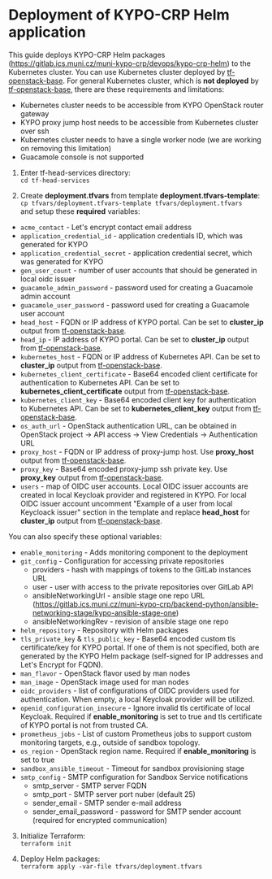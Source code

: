 # Deployment of KYPO-CRP Helm application

This guide deploys KYPO-CRP Helm packages (https://gitlab.ics.muni.cz/muni-kypo-crp/devops/kypo-crp-helm) to the Kubernetes cluster. You can use
Kubernetes cluster deployed by [tf-openstack-base](tf-openstack-base). For general
Kubernetes cluster, which is **not deployed** by [tf-openstack-base](tf-openstack-base), there are these requirements and limitations:
* Kubernetes cluster needs to be accessible from KYPO OpenStack router gateway
* KYPO proxy jump host needs to be accessible from Kubernetes cluster over ssh
* Kubernetes cluster needs to have a single worker node (we are working on removing this limitation)
* Guacamole console is not supported

1. Enter tf-head-services directory:\
`cd tf-head-services`

2. Create **deployment.tfvars** from template **deployment.tfvars-template**:\
`cp tfvars/deployment.tfvars-template tfvars/deployment.tfvars`\
 and setup these **required** variables:
 * `acme_contact` - Let's encrypt contact email address
 * `application_credential_id` - application credentials ID, which was generated for KYPO
 * `application_credential_secret` - application credential secret, which was generated for KYPO
 * `gen_user_count` - number of user accounts that should be generated in local oidc issuer
 * `guacamole_admin_password` - password used for creating a Guacamole admin account
 * `guacamole_user_password` - password used for creating a Guacamole user account
 * `head_host` - FQDN or IP address of KYPO portal. Can be set to **cluster_ip** output from [tf-openstack-base](tf-openstack-base).
 * `head_ip` - IP address of KYPO portal. Can be set to **cluster_ip** output from [tf-openstack-base](tf-openstack-base).
 * `kubernetes_host` - FQDN or IP address of Kubernetes API. Can be set to **cluster_ip** output from [tf-openstack-base](tf-openstack-base).
 * `kubernetes_client_certificate` - Base64 encoded client certificate for authentication to Kubernetes API. Can be set to **kubernetes_client_certificate** output from [tf-openstack-base](tf-openstack-base).
 * `kubernetes_client_key` - Base64 encoded client key for authentication to Kubernetes API. Can be set to **kubernetes_client_key** output from [tf-openstack-base](tf-openstack-base).
 * `os_auth_url` - OpenStack authentication URL, can be obtained in OpenStack project -> API access -> View Credentials -> Authentication URL
 * `proxy_host` - FQDN or IP address of proxy-jump host. Use **proxy_host** output from [tf-openstack-base](tf-openstack-base).
 * `proxy_key` - Base64 encoded proxy-jump ssh private key. Use **proxy_key** output from [tf-openstack-base](tf-openstack-base).
 * `users` - map of OIDC user accounts. Local OIDC issuer accounts are created in local Keycloak provider and registered in KYPO. For local OIDC issuer account uncomment "Example of a user from local Keycloack issuer" section in the template and replace **head_host** for **cluster_ip** output from [tf-openstack-base](tf-openstack-base).

 You can also specify these optional variables:
 * `enable_monitoring` - Adds monitoring component to the deployment
 * `git_config` - Configuration for accessing private repositories
     * providers - hash with mappings of tokens to the GitLab instances URL
     * user - user with access to the private repositories over GitLab API
     * ansibleNetworkingUrl - ansible stage one repo URL (https://gitlab.ics.muni.cz/muni-kypo-crp/backend-python/ansible-networking-stage/kypo-ansible-stage-one)
     * ansibleNetworkingRev - revision of ansible stage one repo
 * `helm_repository` - Repository with Helm packages
 * `tls_private_key` & `tls_public_key` - Base64 encoded custom tls certificate/key for KYPO portal. If one of them is not specified, both are generated by the KYPO Helm package (self-signed for IP  addresses and Let's Encrypt for FQDN).
 * `man_flavor` - OpenStack flavor used by man nodes
 * `man_image` - OpenStack image used for man nodes
 * `oidc_providers` - list of configurations of OIDC providers used for authentication. When empty, a local Keycloak provider will be utilized.
 * `openid_configuration_insecure` - Ignore invalid tls certificate of local Keycloak. Required if **enable_monitoring** is set to true and tls certificate of KYPO portal is not from trusted CA.
 * `prometheus_jobs` - List of custom Prometheus jobs to support custom monitoring targets, e.g., outside of sandbox topology.
 * `os_region` - OpenStack region name. Required if **enable_monitoring** is set to true
 * `sandbox_ansible_timeout` - Timeout for sandbox provisioning stage
 * `smtp_config` - SMTP configuration for Sandbox Service notifications
     * smtp_server - SMTP server FQDN
     * smtp_port - SMTP server port nuber (default 25)
     * sender_email - SMTP sender e-mail address
     * sender_email_password - password for SMTP sender account (required for encrypted communication)

3. Initialize Terraform:\
`terraform init`

4. Deploy Helm packages:\
`terraform apply -var-file tfvars/deployment.tfvars`
